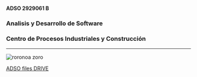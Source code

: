 #### ADSO 2929061 B

### Analisis y Desarrollo de Software

### Centro de Procesos Industriales y Construcción

---

![roronoa zoro](https://tinyurl.com/yc2yktzk)

[ADSO files DRIVE](https://tinyurl.com/wnkk334u)
